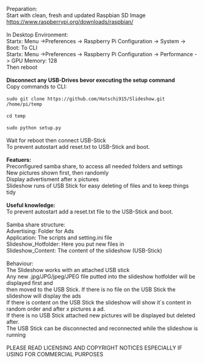 Preparation:<br />
Start with clean, fresh and updated Raspbian SD Image<br />
https://www.raspberrypi.org/downloads/raspbian/<br />
<br />
In Desktop Environment:<br />
Startx: Menu ->Preferences -> Raspberry Pi Configuration -> System -> Boot: To CLI<br />
Startx: Menu ->Preferences -> Raspberry Pi Configuration -> Performance -> GPU Memory: 128<br />
Then reboot<br />
<br />
<strong>Disconnect any USB-Drives bevor executing the setup command</strong><br />
Copy commands to CLI:<br />
<br />
`sudo git clone https://github.com/Hatschi915/Slideshow.git /home/pi/temp`<br />
<br />
`cd temp`<br />
<br />
`sudo python setup.py`<br />
<br />
Wait for reboot then connect USB-Stick<br />
To prevent autostart add reset.txt to USB-Stick and boot.<br />
<br />
<strong>Featuers:</strong><br />
Preconfigured samba share, to access all needed folders and settings<br />
New pictures shown first, then randomly<br />
Display advertisment after x pictures<br />
Slideshow runs of USB Stick for easy deleting of files and to keep things tidy<br />
<br />
<strong>Useful knowledge:</strong><br />
To prevent autostart add a reset.txt file to the USB-Stick and boot.<br />
<br />
Samba share structure:<br />
Advertising: Folder for Ads<br />
Application: The scripts and setting.ini file<br />
Slideshow_Hotfolder: Here you put new files in<br />
Slideshow_Content: The content of the slideshow (USB-Stick)<br />
<br />
Behaviour:<br />
The Slideshow works with an attached USB stick<br />
Any new .jpg/JPG/jpeg/JPEG file putted into the slideshow hotfolder will be displayed first and<br />
then moved to the USB Stick. If there is no file on the USB Stick the slideshow will display the ads<br />
If there is content on the USB Stick the slideshow will show it´s content in random order and after x pictures a ad.<br />
If there is no USB Stick attached new pictures will be displayed but deleted after.<br />
The USB Stick can be disconnected and reconnected while the slideshow is running<br />
<br />
PLEASE READ LICENSING AND COPYRIGHT NOTICES ESPECIALLY IF USING FOR COMMERCIAL PURPOSES<br />

